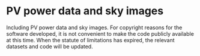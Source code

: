 # PV power data and sky images
Including PV power data and sky images.
For copyright reasons for the software developed, it is not convenient to make the code publicly available at this time. When the statute of limitations has expired, the relevant datasets and code will be updated.
